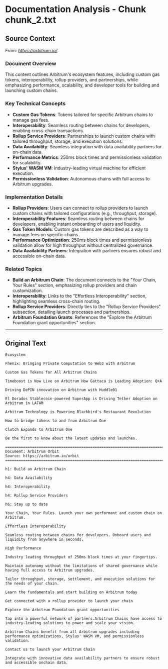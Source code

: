# Documentation Analysis - Chunk chunk_2.txt

## Source Context
*From: https://arbitrum.io/*

### Document Overview  
This content outlines Arbitrum's ecosystem features, including custom gas tokens, interoperability, rollup providers, and partnerships, while emphasizing performance, scalability, and developer tools for building and launching custom chains.  

### Key Technical Concepts  
- **Custom Gas Tokens**: Tokens tailored for specific Arbitrum chains to manage gas fees.  
- **Interoperability**: Seamless routing between chains for developers, enabling cross-chain transactions.  
- **Rollup Service Providers**: Partnerships to launch custom chains with tailored throughput, storage, and execution solutions.  
- **Data Availability**: Seamless integration with data availability partners for on-chain data.  
- **Performance Metrics**: 250ms block times and permissionless validation for scalability.  
- **Stylus' WASM VM**: Industry-leading virtual machine for efficient execution.  
- **Permissionless Validation**: Autonomous chains with full access to Arbitrum upgrades.  

### Implementation Details  
- **Rollup Providers**: Users can connect to rollup providers to launch custom chains with tailored configurations (e.g., throughput, storage).  
- **Interoperability Features**: Seamless routing between chains for developers, enabling instant onboarding of users and liquidity.  
- **Gas Token Models**: Custom gas tokens are described as a way to manage fees on specific chains.  
- **Performance Optimization**: 250ms block times and permissionless validation allow for high throughput without centralized governance.  
- **Data Availability Partners**: Integration with partners ensures robust and accessible on-chain data.  

### Related Topics  
- **Build an Arbitrum Chain**: The document connects to the "Your Chain, Your Rules" section, emphasizing rollup providers and chain customization.  
- **Interoperability**: Links to the "Effortless Interoperability" section, highlighting seamless cross-chain routing.  
- **Rollup Service Providers**: Directly ties to the "Rollup Service Providers" subsection, detailing launch processes and partnerships.  
- **Arbitrum Foundation Grants**: References the "Explore the Arbitrum Foundation grant opportunities" section.

---

## Original Text
```
Ecosystem

Fhenix: Bringing Private Computation to Web3 with Arbitrum

Custom Gas Tokens for All Arbitrum Chains

Timeboost is Now Live on Arbitrum How Gattaca is Leading Adoption: Q+A

Driving DePIN innovation on Arbitrum with Huddle01

El Dorados Stablecoin-powered SuperApp is Driving Tether Adoption on Arbitrum in LATAM

Arbitrum Technology is Powering Blackbird's Restaurant Revolution

How to bridge tokens to and from Arbitrum One

Clutch Expands to Arbitrum One

Be the first to know about the latest updates and launches.

================================================================================
Document: Arbitrum Orbit
Source: https://arbitrum.io/orbit
================================================================================

h1: Build an Arbitrum Chain

h4: Data Availability

h4: Interoperability

h4: Rollup Service Providers

h6: Stay up to date

Your Chain, Your Rules. Launch your own performant and custom chain on Arbitrum.

Effortless Interoperability

Seamless routing between chains for developers. Onboard users and liquidity from anywhere in seconds.

High Performance

Industry leading throughput of 250ms block times at your fingertips.

Maintain autonomy without the limitations of shared governance while having full access to Arbitrum upgrades.

Tailor throughput, storage, settlement, and execution solutions for the needs of your chain.

Learn the fundamentals and start building on Arbitrum today

Get connected with a rollup provider to launch your chain

Explore the Arbitrum Foundation grant opportunities

Tap into a powerful network of partners.Arbitrum Chains have access to industry-leading solutions to power and scale your vision.

Arbitrum Chains benefit from all Arbitrum upgrades including performance optimizations, Stylus' WASM VM, and permissionless validation.

Contact us to launch your Arbitrum Chain

Integrate with innovative data availability partners to ensure robust and accessible onchain data.

```